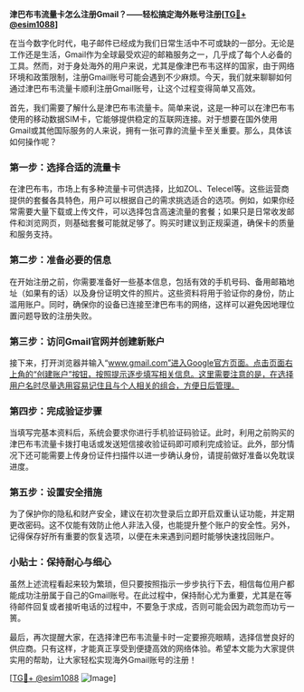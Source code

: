 **津巴布韦流量卡怎么注册Gmail？——轻松搞定海外账号注册[[TG💪+ @esim1088](https://t.me/s/esim1088)]**

在当今数字化时代，电子邮件已经成为我们日常生活中不可或缺的一部分。无论是工作还是生活，Gmail作为全球最受欢迎的邮箱服务之一，几乎成了每个人必备的工具。然而，对于身处海外的用户来说，尤其是像津巴布韦这样的国家，由于网络环境和政策限制，注册Gmail账号可能会遇到不少麻烦。今天，我们就来聊聊如何通过津巴布韦流量卡顺利注册Gmail账号，让这个过程变得简单又高效。

首先，我们需要了解什么是津巴布韦流量卡。简单来说，这是一种可以在津巴布韦使用的移动数据SIM卡，它能够提供稳定的互联网连接。对于想要在国外使用Gmail或其他国际服务的人来说，拥有一张可靠的流量卡至关重要。那么，具体该如何操作呢？

### 第一步：选择合适的流量卡

在津巴布韦，市场上有多种流量卡可供选择，比如ZOL、Telecel等。这些运营商提供的套餐各具特色，用户可以根据自己的需求挑选适合的选项。例如，如果你经常需要大量下载或上传文件，可以选择包含高速流量的套餐；如果只是日常收发邮件和浏览网页，则基础套餐可能就足够了。购买时建议到正规渠道，确保卡的质量和服务支持。

### 第二步：准备必要的信息

在开始注册之前，你需要准备好一些基本信息，包括有效的手机号码、备用邮箱地址（如果有的话）以及身份证明文件的照片。这些资料将用于验证你的身份，防止滥用账户。同时，确保你的设备已连接至津巴布韦的网络，这样可以避免因地理位置问题导致的注册失败。

### 第三步：访问Gmail官网并创建新账户

接下来，打开浏览器并输入“www.gmail.com”进入Google官方页面。点击页面右上角的“创建账户”按钮，按照提示逐步填写相关信息。这里需要注意的是，在选择用户名时尽量选用容易记住且与个人相关的组合，方便日后管理。

### 第四步：完成验证步骤

当填写完基本资料后，系统会要求你进行手机验证码验证。此时，利用之前购买的津巴布韦流量卡拨打电话或发送短信接收验证码即可顺利完成验证。此外，部分情况下还可能需要上传身份证件扫描件以进一步确认身份，请提前做好准备以免耽误进度。

### 第五步：设置安全措施

为了保护你的隐私和财产安全，建议在初次登录后立即开启双重认证功能，并定期更改密码。这不仅能有效防止他人非法入侵，也能提升整个账户的安全性。另外，记得保存好所有重要的恢复选项，以便在未来遇到问题时能够快速找回账户。

### 小贴士：保持耐心与细心

虽然上述流程看起来较为繁琐，但只要按照指示一步步执行下去，相信每位用户都能成功注册属于自己的Gmail账号。在此过程中，保持耐心尤为重要，尤其是在等待邮件回复或者接听电话的过程中，不要急于求成，否则可能会因为疏忽而功亏一篑。

最后，再次提醒大家，在选择津巴布韦流量卡时一定要擦亮眼睛，选择信誉良好的供应商。只有这样，才能真正享受到便捷高效的网络体验。希望本文能为大家提供实用的帮助，让大家轻松实现海外Gmail账号的注册！

[[TG💪+ @esim1088](https://t.me/s/esim1088) ![Image](https://i.postimg.cc/4NQfJmqS/Snipaste-2025-05-13-00-14-12.png)]